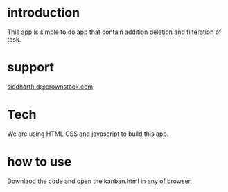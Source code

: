 # introduction 
This app is simple to do app that contain addition deletion and filteration of task.

# support
siddharth.d@crownstack.com 

# Tech
We are using HTML CSS and javascript to build this app.

# how to use 
Downlaod the code and open the kanban.html in any of browser.

